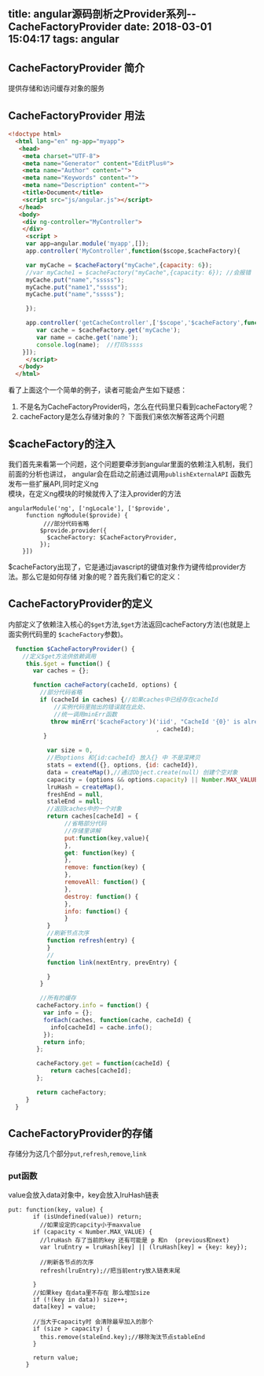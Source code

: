 title: angular源码剖析之Provider系列--CacheFactoryProvider
date: 2018-03-01 15:04:17
tags: angular
---

## CacheFactoryProvider 简介

  提供存储和访问缓存对象的服务

## CacheFactoryProvider 用法
```html
<!doctype html>
  <html lang="en" ng-app="myapp">
   <head>
    <meta charset="UTF-8">
    <meta name="Generator" content="EditPlus®">
    <meta name="Author" content="">
    <meta name="Keywords" content="">
    <meta name="Description" content="">
    <title>Document</title>
    <script src="js/angular.js"></script>
   </head>
   <body>
    <div ng-controller="MyController">
    </div>
     <script >
     var app=angular.module('myapp',[]);
     app.controller('MyController',function($scope,$cacheFactory){

     var myCache = $cacheFactory("myCache",{capacity: 6});
     //var myCache1 = $cacheFactory("myCache",{capacity: 6}); //会报错
     myCache.put("name","sssss");
     myCache.put("name1","sssss");
     myCache.put("name","sssss");

     });

     app.controller('getCacheController',['$scope','$cacheFactory',function($scope,$cacheFactory){  
        var cache = $cacheFactory.get('myCache');  
        var name = cache.get('name');  
        console.log(name);  //打印sssss
    }]);  
     </script>
   </body>
  </html>
```


看了上面这个一个简单的例子，读者可能会产生如下疑惑：  
1. 不是名为CacheFactoryProvider吗，怎么在代码里只看到cacheFactory呢？
2. cacheFactory是怎么存储对象的？
下面我们来依次解答这两个问题

## $cacheFactory的注入
我们首先来看第一个问题，这个问题要牵涉到angular里面的依赖注入机制，我们前面的分析也讲过，
angular会在启动之前通过调用`publishExternalAPI` 函数先发布一些扩展API,同时定义ng  
模块，在定义ng模块的时候就传入了注入provider的方法  

```
angularModule('ng', ['ngLocale'], ['$provide',
     function ngModule($provide) {
          ///部分代码省略
         $provide.provider({
           $cacheFactory: $CacheFactoryProvider,
         });
    }])
```
$cacheFactory出现了，它是通过javascript的键值对象作为键传给provider方法。那么它是如何存储
对象的呢？首先我们看它的定义：

## CacheFactoryProvider的定义

内部定义了依赖注入核心的`$get`方法,`$get`方法返回cacheFactory方法(也就是上面实例代码里的
  `$cacheFactory`参数)。

```js
  function $CacheFactoryProvider() {
    //定义$get方法供依赖调用
     this.$get = function() {
       var caches = {};

       function cacheFactory(cacheId, options) {
         //部分代码省略
         if (cacheId in caches) {//如果caches中已经存在cacheId
             //实例代码里抛出的错误就在此处、
             //统一调用minErr函数
            throw minErr('$cacheFactory')('iid', "CacheId '{0}' is already taken!"
                                          , cacheId);
          }

           var size = 0,
           //把options 和{id:cacheId} 放入{} 中 不是深拷贝
           stats = extend({}, options, {id: cacheId}),
           data = createMap(),//通过Object.create(null) 创建个空对象
           capacity = (options && options.capacity) || Number.MAX_VALUE,
           lruHash = createMap(),
           freshEnd = null,
           staleEnd = null;
           //返回caches中的一个对象
           return caches[cacheId] = {
                //省略部分代码
                //存储里讲解
                put:function(key,value){
                },
                get: function(key) {
                },
                remove: function(key) {
                },
                removeAll: function() {
                },
                destroy: function() {
                },
                info: function() {
                }
           }
           //刷新节点次序
           function refresh(entry) {
           }
           //
           function link(nextEntry, prevEntry) {

           }
         }

         //所有的缓存
        cacheFactory.info = function() {
          var info = {};
          forEach(caches, function(cache, cacheId) {
            info[cacheId] = cache.info();
          });
          return info;
        };

        cacheFactory.get = function(cacheId) {
            return caches[cacheId];
        };

        return cacheFactory;
     }
  }
```
## CacheFactoryProvider的存储

存储分为这几个部分`put`,`refresh`,`remove`,`link`

### put函数

value会放入data对象中，key会放入lruHash链表
```
put: function(key, value) {
       if (isUndefined(value)) return;
         //如果设定的capcity小于maxvalue
       if (capacity < Number.MAX_VALUE) {
         //lruHash 存了当前的key 还有可能是 p 和n  (previous和next)
         var lruEntry = lruHash[key] || (lruHash[key] = {key: key});

         //刷新各节点的次序
         refresh(lruEntry);//把当前entry放入链表末尾

       }
       //如果key 在data里不存在 那么增加size
       if (!(key in data)) size++;
       data[key] = value;

       //当大于capacity时 会清除最早加入的那个
       if (size > capacity) {
         this.remove(staleEnd.key);//移除淘汰节点stableEnd
       }

       return value;
     }
```
